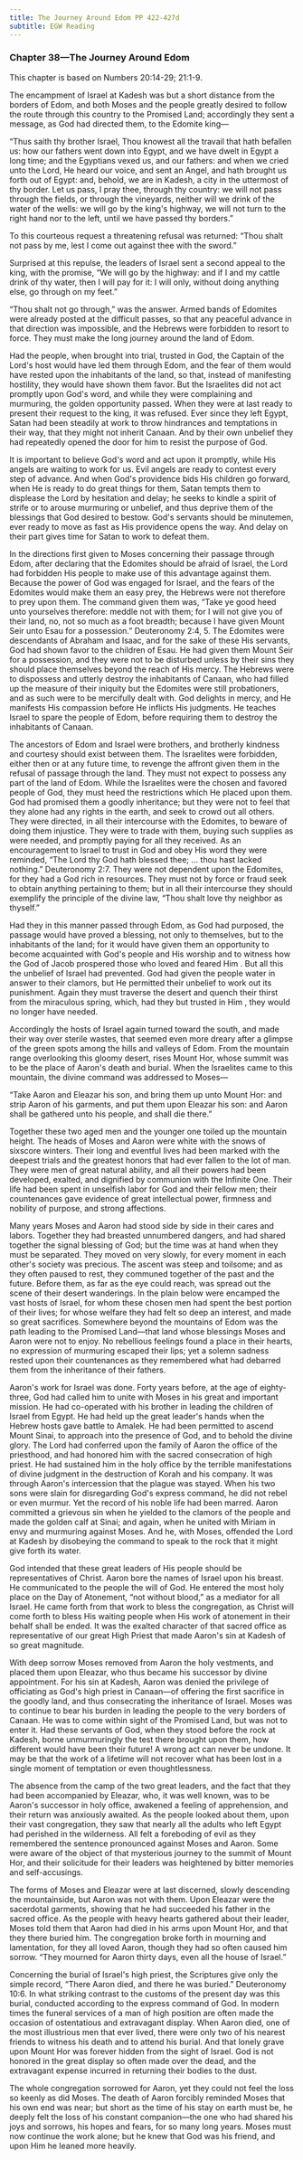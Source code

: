 ```yaml
---
title: The Journey Around Edom PP 422-427d
subtitle: EGW Reading
---
```


### Chapter 38—The Journey Around Edom

This chapter is based on Numbers 20:14-29; 21:1-9.

The encampment of Israel at Kadesh was but a short distance from the borders of Edom, and both Moses and the people greatly desired to follow the route through this country to the Promised Land; accordingly they sent a message, as God had directed them, to the Edomite king—

“Thus saith thy brother Israel, Thou knowest all the travail that hath befallen us: how our fathers went down into Egypt, and we have dwelt in Egypt a long time; and the Egyptians vexed us, and our fathers: and when we cried unto the Lord, He heard our voice, and sent an Angel, and hath brought us forth out of Egypt: and, behold, we are in Kadesh, a city in the uttermost of thy border. Let us pass, I pray thee, through thy country: we will not pass through the fields, or through the vineyards, neither will we drink of the water of the wells: we will go by the king's highway, we will not turn to the right hand nor to the left, until we have passed thy borders.”

To this courteous request a threatening refusal was returned: “Thou shalt not pass by me, lest I come out against thee with the sword.”

Surprised at this repulse, the leaders of Israel sent a second appeal to the king, with the promise, “We will go by the highway: and if I and my cattle drink of thy water, then I will pay for it: I will only, without doing anything else, go through on my feet.”

“Thou shalt not go through,” was the answer. Armed bands of Edomites were already posted at the difficult passes, so that any peaceful advance in that direction was impossible, and the Hebrews were forbidden to resort to force. They must make the long journey around the land of Edom.

Had the people, when brought into trial, trusted in God, the Captain of the Lord's host would have led them through Edom, and the fear of them would have rested upon the inhabitants of the land, so that, instead of manifesting hostility, they would have shown them favor. But the Israelites did not act promptly upon God's word, and while they were complaining and murmuring, the golden opportunity passed. When they were at last ready to present their request to the king, it was refused. Ever since they left Egypt, Satan had been steadily at work to throw hindrances and temptations in their way, that they might not inherit Canaan. And by their own unbelief they had repeatedly opened the door for him to resist the purpose of God.

It is important to believe God's word and act upon it promptly, while His angels are waiting to work for us. Evil angels are ready to contest every step of advance. And when God's providence bids His children go forward, when He is ready to do great things for them, Satan tempts them to displease the Lord by hesitation and delay; he seeks to kindle a spirit of strife or to arouse murmuring or unbelief, and thus deprive them of the blessings that God desired to bestow. God's servants should be minutemen, ever ready to move as fast as His providence opens the way. And delay on their part gives time for Satan to work to defeat them.

In the directions first given to Moses concerning their passage through Edom, after declaring that the Edomites should be afraid of Israel, the Lord had forbidden His people to make use of this advantage against them. Because the power of God was engaged for Israel, and the fears of the Edomites would make them an easy prey, the Hebrews were not therefore to prey upon them. The command given them was, “Take ye good heed unto yourselves therefore: meddle not with them; for I will not give you of their land, no, not so much as a foot breadth; because I have given Mount Seir unto Esau for a possession.” Deuteronomy 2:4, 5. The Edomites were descendants of Abraham and Isaac, and for the sake of these His servants, God had shown favor to the children of Esau. He had given them Mount Seir for a possession, and they were not to be disturbed unless by their sins they should place themselves beyond the reach of His mercy. The Hebrews were to dispossess and utterly destroy the inhabitants of Canaan, who had filled up the measure of their iniquity but the Edomites were still probationers, and as such were to be mercifully dealt with. God delights in mercy, and He manifests His compassion before He inflicts His judgments. He teaches Israel to spare the people of Edom, before requiring them to destroy the inhabitants of Canaan.

The ancestors of Edom and Israel were brothers, and brotherly kindness and courtesy should exist between them. The Israelites were forbidden, either then or at any future time, to revenge the affront given them in the refusal of passage through the land. They must not expect to possess any part of the land of Edom. While the Israelites were the chosen and favored people of God, they must heed the restrictions which He placed upon them. God had promised them a goodly inheritance; but they were not to feel that they alone had any rights in the earth, and seek to crowd out all others. They were directed, in all their intercourse with the Edomites, to beware of doing them injustice. They were to trade with them, buying such supplies as were needed, and promptly paying for all they received. As an encouragement to Israel to trust in God and obey His word they were reminded, “The Lord thy God hath blessed thee; ... thou hast lacked nothing.” Deuteronomy 2:7. They were not dependent upon the Edomites, for they had a God rich in resources. They must not by force or fraud seek to obtain anything pertaining to them; but in all their intercourse they should exemplify the principle of the divine law, “Thou shalt love thy neighbor as thyself.”

Had they in this manner passed through Edom, as God had purposed, the passage would have proved a blessing, not only to themselves, but to the inhabitants of the land; for it would have given them an opportunity to become acquainted with God's people and His worship and to witness how the God of Jacob prospered those who loved and feared Him . But all this the unbelief of Israel had prevented. God had given the people water in answer to their clamors, but He permitted their unbelief to work out its punishment. Again they must traverse the desert and quench their thirst from the miraculous spring, which, had they but trusted in Him , they would no longer have needed.

Accordingly the hosts of Israel again turned toward the south, and made their way over sterile wastes, that seemed even more dreary after a glimpse of the green spots among the hills and valleys of Edom. From the mountain range overlooking this gloomy desert, rises Mount Hor, whose summit was to be the place of Aaron's death and burial. When the Israelites came to this mountain, the divine command was addressed to Moses—

“Take Aaron and Eleazar his son, and bring them up unto Mount Hor: and strip Aaron of his garments, and put them upon Eleazar his son: and Aaron shall be gathered unto his people, and shall die there.”

Together these two aged men and the younger one toiled up the mountain height. The heads of Moses and Aaron were white with the snows of sixscore winters. Their long and eventful lives had been marked with the deepest trials and the greatest honors that had ever fallen to the lot of man. They were men of great natural ability, and all their powers had been developed, exalted, and dignified by communion with the Infinite One. Their life had been spent in unselfish labor for God and their fellow men; their countenances gave evidence of great intellectual power, firmness and nobility of purpose, and strong affections.

Many years Moses and Aaron had stood side by side in their cares and labors. Together they had breasted unnumbered dangers, and had shared together the signal blessing of God; but the time was at hand when they must be separated. They moved on very slowly, for every moment in each other's society was precious. The ascent was steep and toilsome; and as they often paused to rest, they communed together of the past and the future. Before them, as far as the eye could reach, was spread out the scene of their desert wanderings. In the plain below were encamped the vast hosts of Israel, for whom these chosen men had spent the best portion of their lives; for whose welfare they had felt so deep an interest, and made so great sacrifices. Somewhere beyond the mountains of Edom was the path leading to the Promised Land—that land whose blessings Moses and Aaron were not to enjoy. No rebellious feelings found a place in their hearts, no expression of murmuring escaped their lips; yet a solemn sadness rested upon their countenances as they remembered what had debarred them from the inheritance of their fathers.

Aaron's work for Israel was done. Forty years before, at the age of eighty-three, God had called him to unite with Moses in his great and important mission. He had co-operated with his brother in leading the children of Israel from Egypt. He had held up the great leader's hands when the Hebrew hosts gave battle to Amalek. He had been permitted to ascend Mount Sinai, to approach into the presence of God, and to behold the divine glory. The Lord had conferred upon the family of Aaron the office of the priesthood, and had honored him with the sacred consecration of high priest. He had sustained him in the holy office by the terrible manifestations of divine judgment in the destruction of Korah and his company. It was through Aaron's intercession that the plague was stayed. When his two sons were slain for disregarding God's express command, he did not rebel or even murmur. Yet the record of his noble life had been marred. Aaron committed a grievous sin when he yielded to the clamors of the people and made the golden calf at Sinai; and again, when he united with Miriam in envy and murmuring against Moses. And he, with Moses, offended the Lord at Kadesh by disobeying the command to speak to the rock that it might give forth its water.

God intended that these great leaders of His people should be representatives of Christ. Aaron bore the names of Israel upon his breast. He communicated to the people the will of God. He entered the most holy place on the Day of Atonement, “not without blood,” as a mediator for all Israel. He came forth from that work to bless the congregation, as Christ will come forth to bless His waiting people when His work of atonement in their behalf shall be ended. It was the exalted character of that sacred office as representative of our great High Priest that made Aaron's sin at Kadesh of so great magnitude.

With deep sorrow Moses removed from Aaron the holy vestments, and placed them upon Eleazar, who thus became his successor by divine appointment. For his sin at Kadesh, Aaron was denied the privilege of officiating as God's high priest in Canaan—of offering the first sacrifice in the goodly land, and thus consecrating the inheritance of Israel. Moses was to continue to bear his burden in leading the people to the very borders of Canaan. He was to come within sight of the Promised Land, but was not to enter it. Had these servants of God, when they stood before the rock at Kadesh, borne unmurmuringly the test there brought upon them, how different would have been their future! A wrong act can never be undone. It may be that the work of a lifetime will not recover what has been lost in a single moment of temptation or even thoughtlessness.

The absence from the camp of the two great leaders, and the fact that they had been accompanied by Eleazar, who, it was well known, was to be Aaron's successor in holy office, awakened a feeling of apprehension, and their return was anxiously awaited. As the people looked about them, upon their vast congregation, they saw that nearly all the adults who left Egypt had perished in the wilderness. All felt a foreboding of evil as they remembered the sentence pronounced against Moses and Aaron. Some were aware of the object of that mysterious journey to the summit of Mount Hor, and their solicitude for their leaders was heightened by bitter memories and self-accusings.

The forms of Moses and Eleazar were at last discerned, slowly descending the mountainside, but Aaron was not with them. Upon Eleazar were the sacerdotal garments, showing that he had succeeded his father in the sacred office. As the people with heavy hearts gathered about their leader, Moses told them that Aaron had died in his arms upon Mount Hor, and that they there buried him. The congregation broke forth in mourning and lamentation, for they all loved Aaron, though they had so often caused him sorrow. “They mourned for Aaron thirty days, even all the house of Israel.”

Concerning the burial of Israel's high priest, the Scriptures give only the simple record, “There Aaron died, and there he was buried.” Deuteronomy 10:6. In what striking contrast to the customs of the present day was this burial, conducted according to the express command of God. In modern times the funeral services of a man of high position are often made the occasion of ostentatious and extravagant display. When Aaron died, one of the most illustrious men that ever lived, there were only two of his nearest friends to witness his death and to attend his burial. And that lonely grave upon Mount Hor was forever hidden from the sight of Israel. God is not honored in the great display so often made over the dead, and the extravagant expense incurred in returning their bodies to the dust.

The whole congregation sorrowed for Aaron, yet they could not feel the loss so keenly as did Moses. The death of Aaron forcibly reminded Moses that his own end was near; but short as the time of his stay on earth must be, he deeply felt the loss of his constant companion—the one who had shared his joys and sorrows, his hopes and fears, for so many long years. Moses must now continue the work alone; but he knew that God was his friend, and upon Him he leaned more heavily.